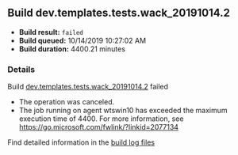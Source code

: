 ## Build dev.templates.tests.wack_20191014.2
- **Build result:** `failed`
- **Build queued:** 10/14/2019 10:27:02 AM
- **Build duration:** 4400.21 minutes
### Details
Build [dev.templates.tests.wack_20191014.2](https://winappstudio.visualstudio.com/web/build.aspx?pcguid=a4ef43be-68ce-4195-a619-079b4d9834c2&builduri=vstfs%3a%2f%2f%2fBuild%2fBuild%2f31468) failed

+ The operation was canceled.
+ The job running on agent wtswin10 has exceeded the maximum execution time of 4400. For more information, see https://go.microsoft.com/fwlink/?linkid=2077134 

Find detailed information in the [build log files]()
